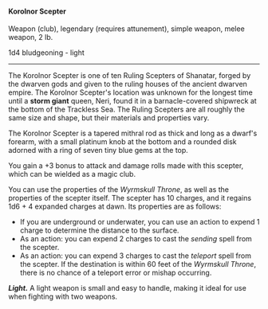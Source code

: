 #### Korolnor Scepter

Weapon (club), legendary (requires attunement), simple weapon, melee weapon, 2 lb.

1d4 bludgeoning  - light

---

The Korolnor Scepter is one of ten Ruling Scepters of Shanatar, forged by the dwarven gods and given to the ruling houses of the ancient dwarven empire. The Korolnor Scepter's location was unknown for the longest time until a **storm giant** queen, Neri, found it in a barnacle-covered shipwreck at the bottom of the Trackless Sea. The Ruling Scepters are all roughly the same size and shape, but their materials and properties vary.

The Korolnor Scepter is a tapered mithral rod as thick and long as a dwarf's forearm, with a small platinum knob at the bottom and a rounded disk adorned with a ring of seven tiny blue gems at the top.

You gain a +3 bonus to attack and damage rolls made with this scepter, which can be wielded as a magic club.

You can use the properties of the *Wyrmskull Throne*, as well as the properties of the scepter itself. The scepter has 10 charges, and it regains 1d6 + 4 expanded charges at dawn. Its properties are as follows:

- If you are underground or underwater, you can use an action to expend 1 charge to determine the distance to the surface.
- As an action: you can expend 2 charges to cast the *sending* spell from the scepter.
- As an action: you can expend 3 charges to cast the *teleport* spell from the scepter. If the destination is within 60 feet of the *Wyrmskull Throne*, there is no chance of a teleport error or mishap occurring.

***Light.*** A light weapon is small and easy to handle, making it ideal for use when fighting with two weapons.



